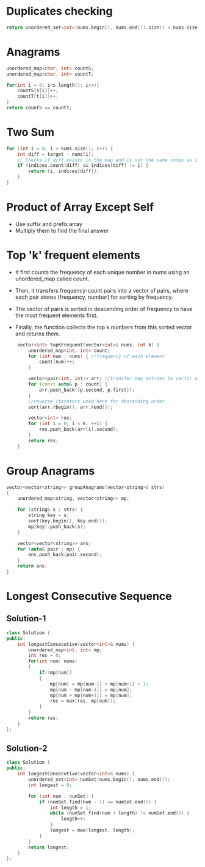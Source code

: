# Duplicates checking

```cpp
return unordered_set<int>(nums.begin(), nums.end()).size() < nums.size();
```

# Anagrams

```cpp
unordered_map<char, int> countS;
unordered_map<char, int> countT;

for(int i = 0; i<s.length(); i++){
    countS[s[i]]++;
    countT[t[i]]++;
}
return countS == countT;
```

# Two Sum 

```cpp
for (int i = 0; i < nums.size(); i++) {
    int diff = target - nums[i];
    // Checks if diff exists in the map and is not the same index as i (ensuring two distinct numbers).
    if (indices.count(diff) && indices[diff] != i) {
        return {i, indices[diff]};
    }
}
```

# Product of Array Except Self

- Use suffix and prefix array
- Multiply them to find the final answer

# Top 'k' frequent elements

- It first counts the frequency of each unique number in nums using an unordered_map called count.

- Then, it transfers frequency-count pairs into a vector of pairs, where each pair stores (frequency, number) for sorting by frequency.

- The vector of pairs is sorted in descending order of frequency to have the most frequent elements first.

- Finally, the function collects the top k numbers from this sorted vector and returns them.

```cpp
    vector<int> topKFrequent(vector<int>& nums, int k) {
        unordered_map<int, int> count;
        for (int num : nums) { //frequency of each element
            count[num]++;
        }

        vector<pair<int, int>> arr; //transfer map entries to vector of pairs to facilitate sorting by frequency
        for (const auto& p : count) {
            arr.push_back({p.second, p.first});
        }
        //reverse iterators used here for descending order
        sort(arr.rbegin(), arr.rend());

        vector<int> res;
        for (int i = 0; i < k; ++i) {
            res.push_back(arr[i].second);
        }
        return res;
    }
```

# Group Anagrams

```cpp
vector<vector<string>> groupAnagrams(vector<string>& strs)
{
    unordered_map<string, vector<string>> mp;

    for (string& s : strs) {
        string key = s;
        sort(key.begin(), key.end());
        mp[key].push_back(s);
    }

    vector<vector<string>> ans;
    for (auto& pair : mp) {
        ans.push_back(pair.second);
    }
    return ans;
}
```

# Longest Consecutive Sequence

## Solution-1
```cpp
class Solution {
public:
    int longestConsecutive(vector<int>& nums) {
        unordered_map<int, int> mp;
        int res = 0;
        for(int num: nums)
        {
            if(!mp[num])
            {
                mp[num] = mp[num-1] + mp[num+1] + 1;
                mp[num - mp[num-1]] = mp[num];
                mp[num + mp[num+1]] = mp[num];
                res = max(res, mp[num]);
            }
        }
        return res;
    }
};
```

## Solution-2

```cpp
class Solution {
public:
    int longestConsecutive(vector<int>& nums) {
        unordered_set<int> numSet(nums.begin(), nums.end());
        int longest = 0;

        for (int num : numSet) {
            if (numSet.find(num - 1) == numSet.end()) {
                int length = 1;
                while (numSet.find(num + length) != numSet.end()) {
                    length++;
                }
                longest = max(longest, length);
            }
        }
        return longest;
    }
};
```
